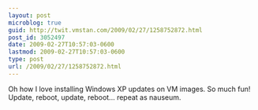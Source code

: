 ```yaml
---
layout: post
microblog: true
guid: http://twit.vmstan.com/2009/02/27/1258752872.html
post_id: 3052497
date: 2009-02-27T10:57:03-0600
lastmod: 2009-02-27T10:57:03-0600
type: post
url: /2009/02/27/1258752872.html
---
```

Oh how I love installing Windows XP updates on VM images. So much fun! Update, reboot, update, reboot... repeat as nauseum.
